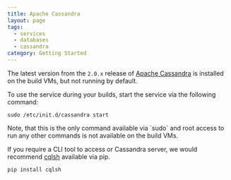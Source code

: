 ```yaml
---
title: Apache Cassandra
layout: page
tags:
  - services
  - databases
  - cassandra
category: Getting Started
---
```


The latest version from the `2.0.x` release of [Apache Cassandra](http://cassandra.apache.org/) is installed on the build VMs, but not running by default.

To use the service during your builds, start the service via the following command:

```shell
sudo /etc/init.d/cassandra start
```

<div class="info-block">
Note, that this is the only command available via `sudo` and root access to run any other commands is not available on the build VMs.
</div>

If you require a CLI tool to access or Cassandra server, we would recommend [cqlsh](https://pypi.python.org/pypi/cqlsh) available via pip.

```shell
pip install cqlsh
```
